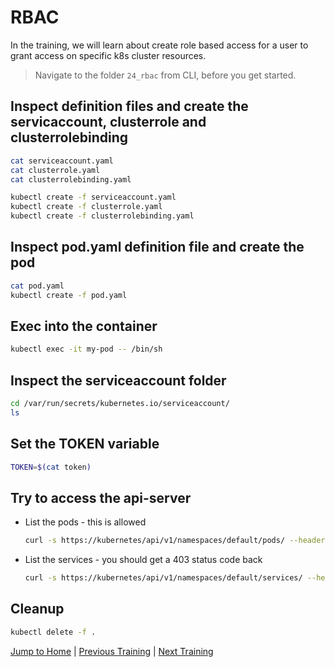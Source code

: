 # RBAC

In the training, we will learn about create role based access for a user to grant access on specific k8s cluster resources.

>Navigate to the folder `24_rbac` from CLI, before you get started. 

## Inspect definition files and create the servicaccount, clusterrole and clusterrolebinding

```bash
cat serviceaccount.yaml
cat clusterrole.yaml
cat clusterrolebinding.yaml
```

```bash
kubectl create -f serviceaccount.yaml
kubectl create -f clusterrole.yaml
kubectl create -f clusterrolebinding.yaml
```

## Inspect pod.yaml definition file and create the pod

```bash
cat pod.yaml
kubectl create -f pod.yaml
```

## Exec into the container

```bash
kubectl exec -it my-pod -- /bin/sh
```

## Inspect the serviceaccount folder 

```bash
cd /var/run/secrets/kubernetes.io/serviceaccount/
ls 
```

## Set the TOKEN variable

```bash
TOKEN=$(cat token)
```

## Try to access the api-server

* List the pods - this is allowed
  ```bash
  curl -s https://kubernetes/api/v1/namespaces/default/pods/ --header "Authorization: Bearer $TOKEN" --cacert ca.crt 
  ```

* List the services - you should get a 403 status code back
  ```bash
  curl -s https://kubernetes/api/v1/namespaces/default/services/ --header "Authorization: Bearer $TOKEN" --cacert ca.crt 
  ```

## Cleanup

```bash
kubectl delete -f .
```

[Jump to Home](../README.md) | [Previous Training](../23_ingress/README.md) | [Next Training](../25_networkpolicies/README.md)